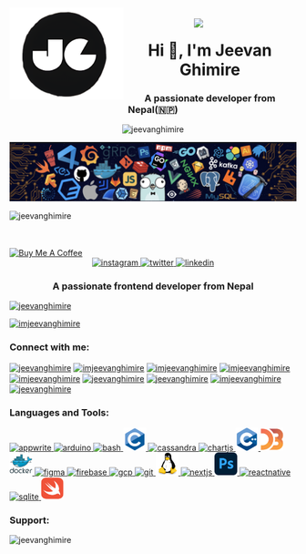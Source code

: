 <img align="left" width="200px" style="margin-top:-20px" src="logo.png ">  

<img align="right" width="180px" style="margin-top-left:-20px" src="https://user-images.githubusercontent.com/66736799/146564539-ee4ffe15-7929-4443-933e-0d708e45819b.png">

                  
<h1 align="center">Hi 👋, I'm Jeevan Ghimire </h1>
<h3 align="middle">A passionate developer from Nepal(🇳🇵) </h3>
<p align="middle"> <img src="https://komarev.com/ghpvc/?username=jeevanghimire&label=Profile%20views&color=0e75b6&style=flat" alt="jeevanghimire" /> </p>

<p align="left"> <img src="background.png" alt="jeevanghimire" /> 
</p>
<p align="left"> <img src="https://user-images.githubusercontent.com/74038190/212750672-2f3f2b50-c84f-4ed8-a60a-849ae69ff9df.gif" alt="jeevanghimire" /> </p>

</br>
</br>

<div align = "left">
 <a href="https://www.buymeacoffee.com/jeevanghimire" target="_blank"><img src="https://cdn.buymeacoffee.com/buttons/default-orange.png" alt="Buy Me A Coffee" height="41" width="174"></a>
 </div>
<div dsplay="inline-block" align = "middle">

 <a href="https://www.instagram.com/imjeevanghimire/">
    <img width="80px" src="https://i.ibb.co/qkGSp1D/instagram.png" alt="instagram" style="vertical-align:top;">
  </a> 
  <a href="https://twitter.com/imjeevanghimire/">
    <img  width="80px" src="https://i.ibb.co/ZcFHDpv/twitter.png" alt="twitter" style="vertical-align:top;">
  </a>
  <a href="https://www.linkedin.com/in/imjeevanghimire">
    <img width="80px" src="https://i.ibb.co/RyZx12b/linkedin.png" alt="linkedin" style="vertical-align:top;">
  </a>
</div>

<h3 align="center">A passionate frontend developer from Nepal</h3>
<p align="left"> <a href="https://github.com/ryo-ma/github-profile-trophy"><img src="https://github-profile-trophy.vercel.app/?username=jeevanghimire" alt="jeevanghimire" /></a> </p>
<p align="left"> <a href="https://twitter.com/imjeevanghimire" target="blank"><img src="https://img.shields.io/twitter/follow/imjeevanghimire?logo=twitter&style=for-the-badge" alt="imjeevanghimire" /></a> </p>
<h3 align="left">Connect with me:</h3>
<p align="left">
<a href="https://dev.to/jeevanghimire" target="blank"><img align="center" src="https://raw.githubusercontent.com/rahuldkjain/github-profile-readme-generator/master/src/images/icons/Social/devto.svg" alt="jeevanghimire" height="30" width="40" /></a>
<a href="https://twitter.com/imjeevanghimire" target="blank"><img align="center" src="https://raw.githubusercontent.com/rahuldkjain/github-profile-readme-generator/master/src/images/icons/Social/twitter.svg" alt="imjeevanghimire" height="30" width="40" /></a>
<a href="https://linkedin.com/in/imjeevanghimire" target="blank"><img align="center" src="https://raw.githubusercontent.com/rahuldkjain/github-profile-readme-generator/master/src/images/icons/Social/linked-in-alt.svg" alt="imjeevanghimire" height="30" width="40" /></a>
<a href="https://fb.com/imjeevanghimire" target="blank"><img align="center" src="https://raw.githubusercontent.com/rahuldkjain/github-profile-readme-generator/master/src/images/icons/Social/facebook.svg" alt="imjeevanghimire" height="30" width="40" /></a>
<a href="https://instagram.com/imjeevanghimire" target="blank"><img align="center" src="https://raw.githubusercontent.com/rahuldkjain/github-profile-readme-generator/master/src/images/icons/Social/instagram.svg" alt="imjeevanghimire" height="30" width="40" /></a>
<a href="https://dribbble.com/jeevanghimire" target="blank"><img align="center" src="https://raw.githubusercontent.com/rahuldkjain/github-profile-readme-generator/master/src/images/icons/Social/dribbble.svg" alt="jeevanghimire" height="30" width="40" /></a>
<a href="https://www.codechef.com/users/jeevanghimire" target="blank"><img align="center" src="https://cdn.jsdelivr.net/npm/simple-icons@3.1.0/icons/codechef.svg" alt="jeevanghimire" height="30" width="40" /></a>
<a href="https://www.leetcode.com/imjeevanghimire" target="blank"><img align="center" src="https://raw.githubusercontent.com/rahuldkjain/github-profile-readme-generator/master/src/images/icons/Social/leet-code.svg" alt="imjeevanghimire" height="30" width="40" /></a>
<a href="https://discord.gg/jeevanghimire" target="blank"><img align="center" src="https://raw.githubusercontent.com/rahuldkjain/github-profile-readme-generator/master/src/images/icons/Social/discord.svg" alt="jeevanghimire" height="30" width="40" /></a>
</p>

<h3 align="left">Languages and Tools:</h3>
<p align="left"> <a href="https://appwrite.io" target="_blank" rel="noreferrer"> <img src="https://www.vectorlogo.zone/logos/appwriteio/appwriteio-icon.svg" alt="appwrite" width="40" height="40"/> </a> <a href="https://www.arduino.cc/" target="_blank" rel="noreferrer"> <img src="https://cdn.worldvectorlogo.com/logos/arduino-1.svg" alt="arduino" width="40" height="40"/> </a> <a href="https://www.gnu.org/software/bash/" target="_blank" rel="noreferrer"> <img src="https://www.vectorlogo.zone/logos/gnu_bash/gnu_bash-icon.svg" alt="bash" width="40" height="40"/> </a> <a href="https://www.cprogramming.com/" target="_blank" rel="noreferrer"> <img src="https://raw.githubusercontent.com/devicons/devicon/master/icons/c/c-original.svg" alt="c" width="40" height="40"/> </a> <a href="https://cassandra.apache.org/" target="_blank" rel="noreferrer"> <img src="https://www.vectorlogo.zone/logos/apache_cassandra/apache_cassandra-icon.svg" alt="cassandra" width="40" height="40"/> </a> <a href="https://www.chartjs.org" target="_blank" rel="noreferrer"> <img src="https://www.chartjs.org/media/logo-title.svg" alt="chartjs" width="40" height="40"/> </a> <a href="https://www.w3schools.com/cpp/" target="_blank" rel="noreferrer"> <img src="https://raw.githubusercontent.com/devicons/devicon/master/icons/cplusplus/cplusplus-original.svg" alt="cplusplus" width="40" height="40"/> </a> <a href="https://d3js.org/" target="_blank" rel="noreferrer"> <img src="https://raw.githubusercontent.com/devicons/devicon/master/icons/d3js/d3js-original.svg" alt="d3js" width="40" height="40"/> </a> <a href="https://www.docker.com/" target="_blank" rel="noreferrer"> <img src="https://raw.githubusercontent.com/devicons/devicon/master/icons/docker/docker-original-wordmark.svg" alt="docker" width="40" height="40"/> </a> <a href="https://www.figma.com/" target="_blank" rel="noreferrer"> <img src="https://www.vectorlogo.zone/logos/figma/figma-icon.svg" alt="figma" width="40" height="40"/> </a> <a href="https://firebase.google.com/" target="_blank" rel="noreferrer"> <img src="https://www.vectorlogo.zone/logos/firebase/firebase-icon.svg" alt="firebase" width="40" height="40"/> </a> <a href="https://cloud.google.com" target="_blank" rel="noreferrer"> <img src="https://www.vectorlogo.zone/logos/google_cloud/google_cloud-icon.svg" alt="gcp" width="40" height="40"/> </a> <a href="https://git-scm.com/" target="_blank" rel="noreferrer"> <img src="https://www.vectorlogo.zone/logos/git-scm/git-scm-icon.svg" alt="git" width="40" height="40"/> </a> <a href="https://www.linux.org/" target="_blank" rel="noreferrer"> <img src="https://raw.githubusercontent.com/devicons/devicon/master/icons/linux/linux-original.svg" alt="linux" width="40" height="40"/> </a> <a href="https://nextjs.org/" target="_blank" rel="noreferrer"> <img src="https://cdn.worldvectorlogo.com/logos/nextjs-2.svg" alt="nextjs" width="40" height="40"/> </a> <a href="https://www.photoshop.com/en" target="_blank" rel="noreferrer"> <img src="Adobe_Photoshop_CC_icon.svg" alt="photoshop" width="40" height="40"/> </a> <a href="https://reactnative.dev/" target="_blank" rel="noreferrer"> <img src="https://reactnative.dev/img/header_logo.svg" alt="reactnative" width="40" height="40"/> </a> <a href="https://www.sqlite.org/" target="_blank" rel="noreferrer"> <img src="https://www.vectorlogo.zone/logos/sqlite/sqlite-icon.svg" alt="sqlite" width="40" height="40"/> </a> <a href="https://developer.apple.com/swift/" target="_blank" rel="noreferrer"> <img src="https://raw.githubusercontent.com/devicons/devicon/master/icons/swift/swift-original.svg" alt="swift" width="40" height="40"/> </a> </p>

<h3 align="left">Support:</h3>
<p><a href="https://www.buymeacoffee.com/jeevanghimire"> <img align="left" src="https://cdn.buymeacoffee.com/buttons/v2/default-yellow.png" height="50" width="210" alt="jeevanghimire" /></a></p><br><br>



 

